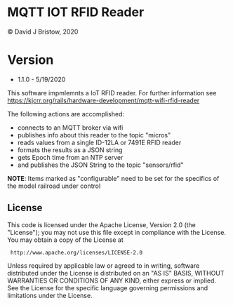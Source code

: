# MQTT IOT RFID Reader
&copy; David J Bristow, 2020

# Version
* 1.1.0 - 5/19/2020

This software impmlemnts a IoT RFID reader.
For further information see https://kjcrr.org/rails/hardware-development/mqtt-wifi-rfid-reader

The following actions are accomplished:
  - connects to an MQTT broker via wifi
  - publishes info about this reader to the topic "micros"
  - reads values from a single ID-12LA or 7491E RFID reader
  - formats the results as a JSON string
  - gets Epoch time from an NTP server
  - and publishes the JSON String to the topic "sensors/rfid"
  
**NOTE**: Items marked as "configurable" need to be set for the specifics of the model railroad under control

## License

   This code  is licensed under the Apache License, Version 2.0 (the "License");
   you may not use this file except in compliance with the License.
   You may obtain a copy of the License at

     http://www.apache.org/licenses/LICENSE-2.0

   Unless required by applicable law or agreed to in writing, software
   distributed under the License is distributed on an "AS IS" BASIS,
   WITHOUT WARRANTIES OR CONDITIONS OF ANY KIND, either express or implied.
   See the License for the specific language governing permissions and
   limitations under the License.
